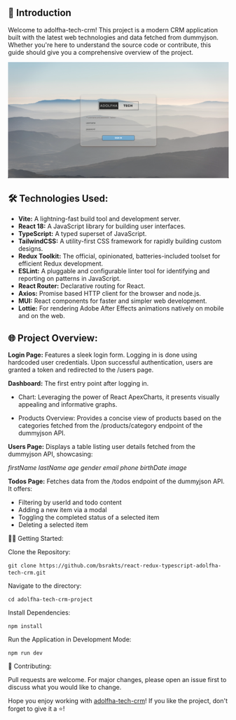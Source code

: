 
## 🚀 Introduction

Welcome to adolfha-tech-crm! This project is a modern CRM application built with the latest web technologies and data fetched from dummyjson. Whether you're here to understand the source code or contribute, this guide should give you a comprehensive overview of the project.

![Screenshot](/src/assets/screenshot.png)


## 🛠 Technologies Used:

 - **Vite:** A lightning-fast build tool and development server.
 - **React 18:** A JavaScript library for building user interfaces.
 - **TypeScript:** A typed superset of JavaScript.
 - **TailwindCSS:** A utility-first CSS framework for rapidly building
   custom designs.
 - **Redux Toolkit:** The official, opinionated, batteries-included toolset
   for efficient Redux development.
 - **ESLint:** A pluggable and configurable linter tool for identifying and
   reporting on patterns in JavaScript.
 - **React Router:** Declarative routing for React.
 - **Axios:** Promise based HTTP client for the browser and node.js.
 - **MUI:** React components for faster and simpler web development.
 - **Lottie:** For rendering Adobe After Effects animations natively on
   mobile and on the web.

  

## 🌐 Project Overview:

**Login Page:** Features a sleek login form. Logging in is done using hardcoded user credentials. Upon successful authentication, users are granted a token and redirected to the /users page.
 
**Dashboard:** The first entry point after logging in.

- Chart: Leveraging the power of React ApexCharts, it presents visually appealing and informative graphs.

- Products Overview: Provides a concise view of products based on the categories fetched from the /products/category endpoint of the dummyjson API.

**Users Page:** Displays a table listing user details fetched from the dummyjson API, showcasing:

*firstName*
*lastName*
*age*
*gender*
*email*
*phone*
*birthDate*
*image*

**Todos Page:** Fetches data from the /todos endpoint of the dummyjson API. It offers:

 - Filtering by userId and todo content
 - Adding a new item via a modal
 - Toggling the completed status of a selected item
 - Deleting a selected item

🧑‍💻 Getting Started:

Clone the Repository:

    git clone https://github.com/bsrakts/react-redux-typescript-adolfha-tech-crm.git

Navigate to the directory:

    cd adolfha-tech-crm-project

Install Dependencies:

    npm install

Run the Application in Development Mode:

    npm run dev

🤝 Contributing:

Pull requests are welcome. For major changes, please open an issue first to discuss what you would like to change.

  

Hope you enjoy working with [adolfha-tech-crm](https://github.com/bsrakts/react-redux-typescript-adolfha-tech-crm)! If you like the project, don't forget to give it a ⭐!
